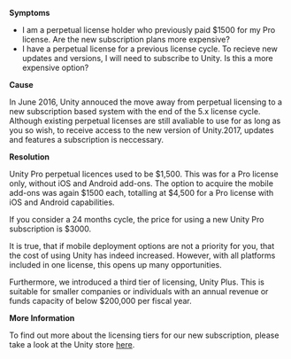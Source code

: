 

**Symptoms**


- I am a perpetual license holder who previously paid \$1500 for my Pro license. Are the new subscription plans more expensive?
- I have a perpetual license for a previous license cycle. To recieve new updates and versions, I will need to subscribe to Unity. Is this a more expensive option?



**Cause**



In June 2016, Unity annouced the move away from perpetual licensing to a new subscription based system with the end of the 5.x license cycle. Although existing perpetual licenses are still avaliable to use for as long as you so wish, to receive access to the new version of Unity.2017, updates and features a subscription is neccessary.



**Resolution**



Unity Pro perpetual licences used to be \$1,500. This was for a Pro license only, without iOS and Android add-ons. The option to acquire the mobile add-ons was again \$1500 each, totalling at \$4,500 for a Pro license with iOS and Android capabilities.



If you consider a 24 months cycle, the price for using a new Unity Pro subscription is \$3000.



It is true, that if mobile deployment options are not a priority for you, that the cost of using Unity has indeed increased. However, with all platforms included in one license, this opens up many opportunities.



Furthermore, we introduced a third tier of licensing, Unity Plus. This is suitable for smaller companies or individuals with an annual revenue or funds capacity of below \$200,000 per fiscal year.



**More Information**



To find out more about the licensing tiers for our new subscription, please take a look at the Unity store [here](https://store.unity.com/).


